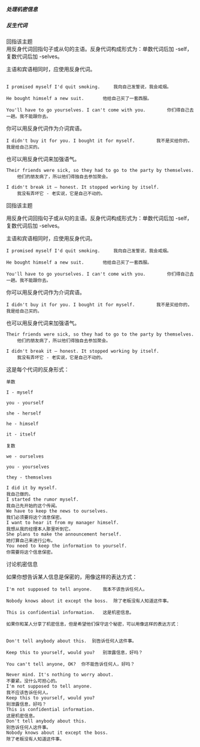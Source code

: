 ##### 处理机密信息

##### 反生代词

回指该主题 	 	 
用反身代词回指句子或从句的主语。反身代词构成形式为：单数代词后加 -self，复数代词后加 -selves。
 	 	 	 
主语和宾语相同时，应使用反身代词。

```

I promised myself I'd quit smoking.	 	我向自己发誓说，我会戒烟。

He bought himself a new suit.	 	他给自己买了一套西服。

You'll have to go yourselves. I can't come with you.	 	你们得自己去一趟。我不能跟你去。
```

你可以用反身代词作为介词宾语。
 	 

```
I didn't buy it for you. I bought it for myself.	 	我不是买给你的，我是给自己买的。
```


也可以用反身代词来加强语气。
 	 	

```
Their friends were sick, so they had to go to the party by themselves.
 	他们的朋友病了，所以他们得独自去参加聚会。

I didn't break it – honest. It stopped working by itself.
 	我没有弄坏它 - 老实说，它是自己不动的。
```

回指该主题
 	 	 	 
用反身代词回指句子或从句的主语。反身代词构成形式为：单数代词后加 -self，复数代词后加 -selves。
 	 	 	 
主语和宾语相同时，应使用反身代词。

```
I promised myself I'd quit smoking.	 	我向自己发誓说，我会戒烟。

He bought himself a new suit.	 	他给自己买了一套西服。

You'll have to go yourselves. I can't come with you.	 	你们得自己去一趟。我不能跟你去。
```

你可以用反身代词作为介词宾语。
 	 

```
I didn't buy it for you. I bought it for myself.	 	我不是买给你的，我是给自己买的。
```


也可以用反身代词来加强语气。
 	

```
Their friends were sick, so they had to go to the party by themselves.
 	他们的朋友病了，所以他们得独自去参加聚会。

I didn't break it – honest. It stopped working by itself.
 	我没有弄坏它 - 老实说，它是自己不动的。
```

这是每个代词的反身形式：

```
单数

I - myself

you - yourself

she - herself

he - himself

it - itself
 	 
复数

we - ourselves

you - yourselves

they - themselves
```

```
I did it by myself.
我自己做的。
I started the rumor myself.
我自己先开始的这个传闻。
We have to keep the news to ourselves.
我们必须要将这个消息保密。
I want to hear it from my manager himself.
我想从我的经理本人那里听到它。
She plans to make the announcement herself.
她打算自己来进行公布。
You need to keep the information to yourself.
你需要将这个信息保密。
```

讨论机密信息
 	 	 
如果你想告诉某人信息是保密的，用像这样的表达方式：

```
I'm not supposed to tell anyone.	我本不该告诉任何人。

Nobody knows about it except the boss.	除了老板没有人知道这件事。

This is confidential information.	这是机密信息。
 	 	 
如果你和某人分享了机密信息，但是希望他们保守这个秘密，可以用像这样的表达方式：
 	 	 

Don't tell anybody about this.	别告诉任何人这件事。

Keep this to yourself, would you?	别泄露信息，好吗？

You can't tell anyone, OK?	你不能告诉任何人，好吗？

```

```
Never mind. It's nothing to worry about.
不要紧。没什么可担心的。
I'm not supposed to tell anyone.
我不应该告诉任何人。
Keep this to yourself, would you?
别泄露信息，好吗？
This is confidential information.
这是机密信息。
Don't tell anybody about this.
别告诉任何人这件事。
Nobody knows about it except the boss.
除了老板没有人知道这件事。
```

